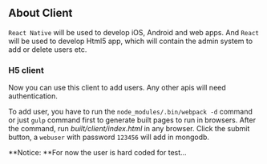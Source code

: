 ## About Client

`React Native` will be used to develop iOS, Android and web apps. And `React` will be used to develop Html5 app, which will contain the admin system to add or delete users etc.

### H5 client 
Now you can use this client to add users. Any other apis will need authentication.

To add user, you have to run the `node_modules/.bin/webpack -d` command or just `gulp` command first to generate built pages to run in browsers. After the command, run *built/client/index.html* in any browser.
Click the submit button, a `webuser` with password `123456` will add in mongodb.

**Notice: **For now the user is hard coded for test...


